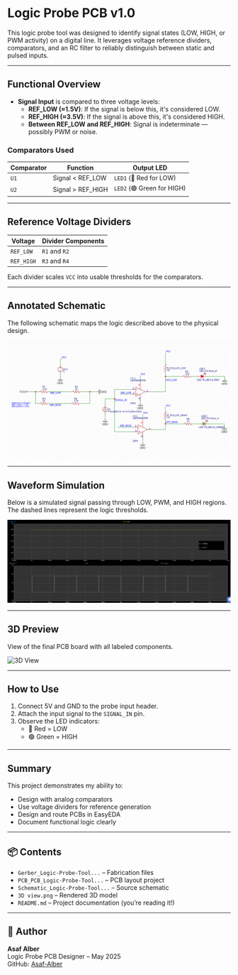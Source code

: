 #  Logic Probe PCB v1.0

This logic probe tool was designed to identify signal states (LOW, HIGH, or PWM activity) on a digital line. It leverages voltage reference dividers, comparators, and an RC filter to reliably distinguish between static and pulsed inputs.

---

##  Functional Overview

- **Signal Input** is compared to three voltage levels:
  - **REF_LOW (≈1.5V)**: If the signal is below this, it's considered LOW.
  - **REF_HIGH (≈3.5V)**: If the signal is above this, it's considered HIGH.
  - **Between REF_LOW and REF_HIGH**: Signal is indeterminate — possibly PWM or noise.

###  Comparators Used

| Comparator | Function                          | Output LED     |
|------------|-----------------------------------|----------------|
| `U1`       | Signal < REF_LOW                  | `LED1` (🔴 Red for LOW) |
| `U2`       | Signal > REF_HIGH                 | `LED2` (🟢 Green for HIGH) |

---

##  Reference Voltage Dividers

| Voltage     | Divider Components   |
|-------------|----------------------|
| `REF_LOW`   | `R1` and `R2`        |
| `REF_HIGH`  | `R3` and `R4`        |

Each divider scales `VCC` into usable thresholds for the comparators.

---

##  Annotated Schematic

The following schematic maps the logic described above to the physical design.

![Annotated Schematic](schematic_logic_probe.png)

---

##  Waveform Simulation

Below is a simulated signal passing through LOW, PWM, and HIGH regions. The dashed lines represent the logic thresholds.

![Waveform](simulation_logic_probe.png)

---

##  3D Preview

View of the final PCB board with all labeled components.

![3D View](3D%20view.png)

---

##  How to Use

1. Connect 5V and GND to the probe input header.
2. Attach the input signal to the `SIGNAL_IN` pin.
3. Observe the LED indicators:
   - 🔴 Red = LOW
   - 🟢 Green = HIGH
---
##  Summary


This project demonstrates my ability to:
- Design with analog comparators
- Use voltage dividers for reference generation
- Design and route PCBs in EasyEDA
- Document functional logic clearly

---

## 📦 Contents

- `Gerber_Logic-Probe-Tool...` – Fabrication files
- `PCB_PCB_Logic-Probe-Tool...` – PCB layout project
- `Schematic_Logic-Probe-Tool...` – Source schematic
- `3D view.png` – Rendered 3D model
- `README.md` – Project documentation (you’re reading it!)

---

## 🧠 Author

**Asaf Alber**  
Logic Probe PCB Designer – May 2025  
GitHub: [Asaf-Alber](https://github.com/Asaf-Alber)
